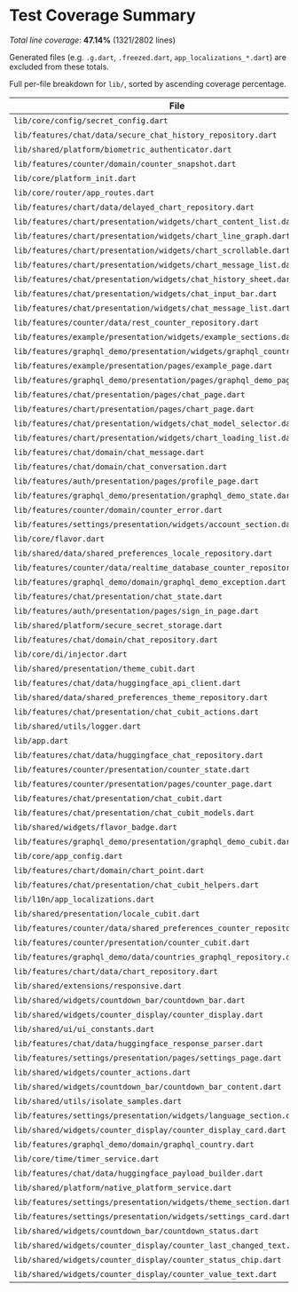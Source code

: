 # Test Coverage Summary
*Total line coverage*: **47.14%** (1321/2802 lines)

Generated files (e.g. `.g.dart`, `.freezed.dart`, `app_localizations_*.dart`) are excluded from these totals.

Full per-file breakdown for `lib/`, sorted by ascending coverage percentage.

| File | Coverage | Covered/Total |
| --- | ---: | ---: |
| `lib/core/config/secret_config.dart` | 0.00% | 0/67 |
| `lib/features/chat/data/secure_chat_history_repository.dart` | 0.00% | 0/21 |
| `lib/shared/platform/biometric_authenticator.dart` | 0.00% | 0/10 |
| `lib/features/counter/domain/counter_snapshot.dart` | 0.00% | 0/2 |
| `lib/core/platform_init.dart` | 0.00% | 0/8 |
| `lib/core/router/app_routes.dart` | 0.00% | 0/1 |
| `lib/features/chart/data/delayed_chart_repository.dart` | 0.00% | 0/5 |
| `lib/features/chart/presentation/widgets/chart_content_list.dart` | 0.00% | 0/19 |
| `lib/features/chart/presentation/widgets/chart_line_graph.dart` | 0.00% | 0/36 |
| `lib/features/chart/presentation/widgets/chart_scrollable.dart` | 0.00% | 0/5 |
| `lib/features/chart/presentation/widgets/chart_message_list.dart` | 0.00% | 0/7 |
| `lib/features/chat/presentation/widgets/chat_history_sheet.dart` | 0.00% | 0/138 |
| `lib/features/chat/presentation/widgets/chat_input_bar.dart` | 0.00% | 0/23 |
| `lib/features/chat/presentation/widgets/chat_message_list.dart` | 0.00% | 0/52 |
| `lib/features/counter/data/rest_counter_repository.dart` | 0.00% | 0/56 |
| `lib/features/example/presentation/widgets/example_sections.dart` | 0.00% | 0/74 |
| `lib/features/graphql_demo/presentation/widgets/graphql_country_card.dart` | 0.00% | 0/31 |
| `lib/features/example/presentation/pages/example_page.dart` | 0.88% | 1/114 |
| `lib/features/graphql_demo/presentation/pages/graphql_demo_page.dart` | 1.22% | 1/82 |
| `lib/features/chat/presentation/pages/chat_page.dart` | 1.43% | 1/70 |
| `lib/features/chart/presentation/pages/chart_page.dart` | 3.12% | 1/32 |
| `lib/features/chat/presentation/widgets/chat_model_selector.dart` | 3.12% | 1/32 |
| `lib/features/chart/presentation/widgets/chart_loading_list.dart` | 5.56% | 1/18 |
| `lib/features/chat/domain/chat_message.dart` | 10.00% | 1/10 |
| `lib/features/chat/domain/chat_conversation.dart` | 11.90% | 5/42 |
| `lib/features/auth/presentation/pages/profile_page.dart` | 14.29% | 1/7 |
| `lib/features/graphql_demo/presentation/graphql_demo_state.dart` | 20.00% | 1/5 |
| `lib/features/counter/domain/counter_error.dart` | 25.00% | 4/16 |
| `lib/features/settings/presentation/widgets/account_section.dart` | 26.15% | 17/65 |
| `lib/core/flavor.dart` | 30.77% | 8/26 |
| `lib/shared/data/shared_preferences_locale_repository.dart` | 31.58% | 6/19 |
| `lib/features/counter/data/realtime_database_counter_repository.dart` | 32.35% | 22/68 |
| `lib/features/graphql_demo/domain/graphql_demo_exception.dart` | 33.33% | 1/3 |
| `lib/features/chat/presentation/chat_state.dart` | 33.33% | 3/9 |
| `lib/features/auth/presentation/pages/sign_in_page.dart` | 45.38% | 59/130 |
| `lib/shared/platform/secure_secret_storage.dart` | 48.28% | 14/29 |
| `lib/features/chat/domain/chat_repository.dart` | 50.00% | 2/4 |
| `lib/core/di/injector.dart` | 52.17% | 24/46 |
| `lib/shared/presentation/theme_cubit.dart` | 53.33% | 8/15 |
| `lib/features/chat/data/huggingface_api_client.dart` | 55.56% | 30/54 |
| `lib/shared/data/shared_preferences_theme_repository.dart` | 56.25% | 9/16 |
| `lib/features/chat/presentation/chat_cubit_actions.dart` | 56.38% | 84/149 |
| `lib/shared/utils/logger.dart` | 56.52% | 13/23 |
| `lib/app.dart` | 60.00% | 45/75 |
| `lib/features/chat/data/huggingface_chat_repository.dart` | 65.38% | 17/26 |
| `lib/features/counter/presentation/counter_state.dart` | 66.67% | 4/6 |
| `lib/features/counter/presentation/pages/counter_page.dart` | 72.12% | 75/104 |
| `lib/features/chat/presentation/chat_cubit.dart` | 72.73% | 8/11 |
| `lib/features/chat/presentation/chat_cubit_models.dart` | 77.78% | 14/18 |
| `lib/shared/widgets/flavor_badge.dart` | 78.95% | 15/19 |
| `lib/features/graphql_demo/presentation/graphql_demo_cubit.dart` | 80.00% | 32/40 |
| `lib/core/app_config.dart` | 80.00% | 24/30 |
| `lib/features/chart/domain/chart_point.dart` | 81.82% | 9/11 |
| `lib/features/chat/presentation/chat_cubit_helpers.dart` | 82.00% | 41/50 |
| `lib/l10n/app_localizations.dart` | 82.61% | 19/23 |
| `lib/shared/presentation/locale_cubit.dart` | 83.33% | 10/12 |
| `lib/features/counter/data/shared_preferences_counter_repository.dart` | 84.62% | 22/26 |
| `lib/features/counter/presentation/counter_cubit.dart` | 87.39% | 97/111 |
| `lib/features/graphql_demo/data/countries_graphql_repository.dart` | 89.47% | 51/57 |
| `lib/features/chart/data/chart_repository.dart` | 90.24% | 37/41 |
| `lib/shared/extensions/responsive.dart` | 90.32% | 28/31 |
| `lib/shared/widgets/countdown_bar/countdown_bar.dart` | 91.30% | 21/23 |
| `lib/shared/widgets/counter_display/counter_display.dart` | 91.67% | 33/36 |
| `lib/shared/ui/ui_constants.dart` | 92.00% | 23/25 |
| `lib/features/chat/data/huggingface_response_parser.dart` | 93.18% | 41/44 |
| `lib/features/settings/presentation/pages/settings_page.dart` | 93.33% | 14/15 |
| `lib/shared/widgets/counter_actions.dart` | 95.45% | 21/22 |
| `lib/shared/widgets/countdown_bar/countdown_bar_content.dart` | 95.45% | 42/44 |
| `lib/shared/utils/isolate_samples.dart` | 96.43% | 27/28 |
| `lib/features/settings/presentation/widgets/language_section.dart` | 96.55% | 28/29 |
| `lib/shared/widgets/counter_display/counter_display_card.dart` | 97.06% | 33/34 |
| `lib/features/graphql_demo/domain/graphql_country.dart` | 100.00% | 4/4 |
| `lib/core/time/timer_service.dart` | 100.00% | 6/6 |
| `lib/features/chat/data/huggingface_payload_builder.dart` | 100.00% | 16/16 |
| `lib/shared/platform/native_platform_service.dart` | 100.00% | 28/28 |
| `lib/features/settings/presentation/widgets/theme_section.dart` | 100.00% | 17/17 |
| `lib/features/settings/presentation/widgets/settings_card.dart` | 100.00% | 22/22 |
| `lib/shared/widgets/countdown_bar/countdown_status.dart` | 100.00% | 26/26 |
| `lib/shared/widgets/counter_display/counter_last_changed_text.dart` | 100.00% | 9/9 |
| `lib/shared/widgets/counter_display/counter_status_chip.dart` | 100.00% | 32/32 |
| `lib/shared/widgets/counter_display/counter_value_text.dart` | 100.00% | 12/12 |
